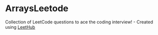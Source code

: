 # ArraysLeetode
Collection of LeetCode questions to ace the coding interview! - Created using [LeetHub](https://github.com/QasimWani/LeetHub)
